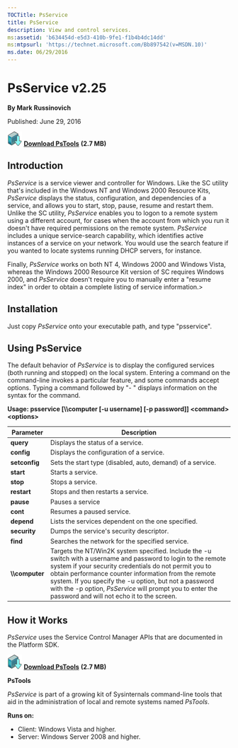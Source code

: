```yaml
--- 
TOCTitle: PsService
title: PsService
description: View and control services.
ms:assetid: 'b634454d-e5d3-410b-9fe1-f1b4b4dc14dd'
ms:mtpsurl: 'https://technet.microsoft.com/Bb897542(v=MSDN.10)'
ms.date: 06/29/2016
---
```


PsService v2.25
===============

**By Mark Russinovich**

Published: June 29, 2016

[![Download](media/shared/Download_sm.png)](https://download.sysinternals.com/files/PSTools.zip) [**Download PsTools**](https://download.sysinternals.com/files/PSTools.zip) **(2.7 MB)**


## Introduction

*PsService* is a service viewer and controller for Windows. Like the SC
utility that's included in the Windows NT and Windows 2000 Resource
Kits, *PsService* displays the status, configuration, and dependencies
of a service, and allows you to start, stop, pause, resume and restart
them. Unlike the SC utility, *PsService* enables you to logon to a
remote system using a different account, for cases when the account from
which you run it doesn't have required permissions on the remote system.
*PsService* includes a unique service-search capability, which
identifies active instances of a service on your network. You would use
the search feature if you wanted to locate systems running DHCP servers,
for instance.

Finally, *PsService* works on both NT 4, Windows 2000 and Windows Vista,
whereas the Windows 2000 Resource Kit version of SC requires Windows
2000, and *PsService* doesn't require you to manually enter a "resume
index" in order to obtain a complete listing of service information.&gt;

## Installation

Just copy *PsService* onto your executable path, and type "psservice".

 

## Using PsService

The default behavior of *PsService* is to display the configured
services (both running and stopped) on the local system. Entering a
command on the command-line invokes a particular feature, and some
commands accept options. Typing a command followed by "- " displays
information on the syntax for the command.

**Usage: psservice \[\\\\computer \[-u username\] \[-p password\]\]
&lt;command&gt; &lt;options&gt;**

|Parameter  |Description  |
|---------|---------|
|  **query**        |  Displays the status of a service.|
|  **config**       |  Displays the configuration of a service.|
|  **setconfig**    |  Sets the start type (disabled, auto, demand) of a service.|
|  **start**        |  Starts a service.|
|  **stop**         |  Stops a service.|
|  **restart**      |  Stops and then restarts a service.|
|  **pause**        |  Pauses a service|
|  **cont**         |  Resumes a paused service.|
|  **depend**       |  Lists the services dependent on the one specified.|
|  **security**     |  Dumps the service's security descriptor.|
|  **find**         |  Searches the network for the specified service.|
|  **\\\\computer** |  Targets the NT/Win2K system specified. Include the -u switch with a username and password to login to the remote system if your security credentials do not permit you to obtain performance counter information from the remote system. If you specify the -u option, but not a password with the -p option, *PsService* will prompt you to enter the password and will not echo it to the screen.|

## How it Works

*PsService* uses the Service Control Manager APIs that are documented in
the Platform SDK.

[![Download](media/shared/Download_sm.png)](https://download.sysinternals.com/files/PSTools.zip) [**Download PsTools**](https://download.sysinternals.com/files/PSTools.zip) **(2.7 MB)**

**PsTools**

*PsService* is part of a growing kit of Sysinternals command-line tools
that aid in the administration of local and remote systems named
*PsTools*.

**Runs on:**

-   Client: Windows Vista and higher.
-   Server: Windows Server 2008 and higher.
